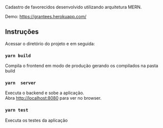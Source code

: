 Cadastro de favorecidos desenvolvido utilizando arquitetura MERN.

Demo: https://grantees.herokuapp.com/

## Instruções

Acessar o diretório do projeto e em seguida:

### `yarn build`

Compila o frontend em modo de produção gerando os compilados na pasta build

### `yarn  server`

Executa o backend e sobe a aplicação.<br />
Abra [http://localhost:8080](http://localhost:8080) para ver no browser.

### `yarn test`

Executa os testes da aplicação




